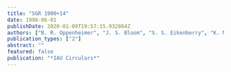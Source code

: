 ```yaml
---
title: "SGR 1900+14"
date: 1998-06-01
publishDate: 2020-01-09T19:57:15.932864Z
authors: ["B. R. Oppenheimer", "J. S. Bloom", "S. S. Eikenberry", "K. Matthews"]
publication_types: ["2"]
abstract: ""
featured: false
publication: "*IAU Circulars*"
---
```


